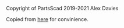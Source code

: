 Copyright of PartsScad 2019-2021 Alex Davies

Copied from [here](https://web.archive.org/web/20221117221043/https://traverseda.github.io/code/partsScad/index.html) for convinience.
